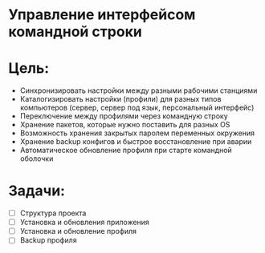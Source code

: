 # Управление интерфейсом командной строки

# Цель:
- Синхронизировать настройки между разными рабочими станциями
- Каталогизировать настройки (профили) для разных типов компьютеров (сервер, сервер под язык, персональный интерфейс)
- Переключение между профилями через командную строку
- Хранение пакетов, которые нужно поставить для разных OS
- Возможность хранения закрытых паролем переменных окружения
- Хранение backup конфигов и быстрое восстановление при аварии
- Автоматическое обновление профиля при старте командной оболочки

# Задачи:

- [ ] Структура проекта
- [ ] Установка и обновления приложения
- [ ] Установка и обновление профиля
- [ ] Backup профиля
